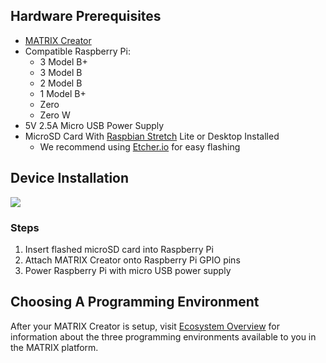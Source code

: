 ## Hardware Prerequisites
* <a href="https://www.matrix.one/products/creator" target="_blank">MATRIX Creator</a>
* Compatible Raspberry Pi:
    * 3 Model B+
    * 3 Model B
    * 2 Model B
    * 1 Model B+
    * Zero
    * Zero W
* 5V 2.5A Micro USB Power Supply
* MicroSD Card With <a href="https://www.raspberrypi.org/downloads/raspbian/" target="_blank">Raspbian Stretch</a> Lite or Desktop Installed
    * We recommend using <a href="https://etcher.io/" target="_blank">Etcher.io</a> for easy flashing

## Device Installation
![](./img/m-3.gif)
<h3 style="padding-top:0;">Steps</h3>

1. Insert flashed microSD card into Raspberry Pi
2. Attach MATRIX Creator onto Raspberry Pi GPIO pins
3. Power Raspberry Pi with micro USB power supply

## Choosing A Programming Environment
After your MATRIX Creator is setup, visit [Ecosystem Overview](/#programming-layers) for information about the three programming environments available to you in the MATRIX platform.